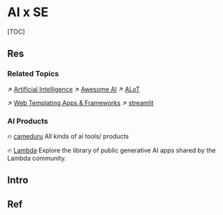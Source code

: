 # AI x SE

[TOC]



## Res
### Related Topics
↗ [Artificial Intelligence](../../Artificial%20Intelligence/Artificial%20Intelligence.md)
↗ [Awesome AI](../../Artificial%20Intelligence/Awesome%20AI/Awesome%20AI.md)
↗ [ALoT](../../Embedded%20&%20Internet%20of%20Things/ALoT.md)

↗ [Web Templating Apps & Frameworks](../👾%20Web%20Development/🖥️%20Web%20FrontEnd%20Dev/⬆️%20Frontend%20Optimization/Web%20Templating/Web%20Templating%20Apps%20&%20Frameworks/Web%20Templating%20Apps%20&%20Frameworks.md)
↗ [streamlit](../👾%20Web%20Development/🖥️%20Web%20FrontEnd%20Dev/⬆️%20Frontend%20Optimization/Web%20Templating/Web%20Templating%20Apps%20&%20Frameworks/streamlit.md)


### AI Products
🔥 [cameduru](https://github.com/camenduru)
All kinds of ai tools/ products

🔥 [Lambda](https://cloud.lambdalabs.com/demos)
Explore the library of public generative AI apps shared by the Lambda community.



## Intro


## Ref


